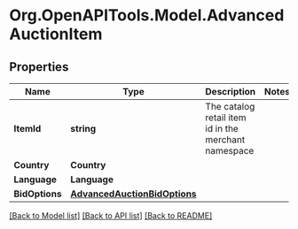 # Org.OpenAPITools.Model.AdvancedAuctionItem

## Properties

Name | Type | Description | Notes
------------ | ------------- | ------------- | -------------
**ItemId** | **string** | The catalog retail item id in the merchant namespace | 
**Country** | **Country** |  | 
**Language** | **Language** |  | 
**BidOptions** | [**AdvancedAuctionBidOptions**](AdvancedAuctionBidOptions.md) |  | 

[[Back to Model list]](../README.md#documentation-for-models) [[Back to API list]](../README.md#documentation-for-api-endpoints) [[Back to README]](../README.md)


